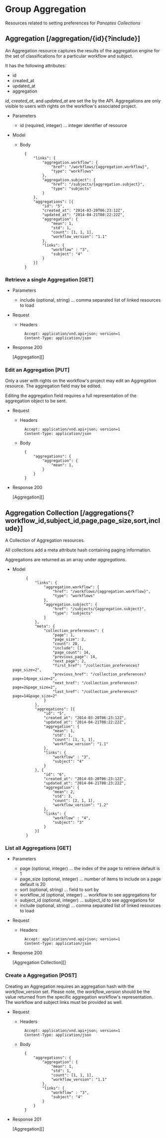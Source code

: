 # Group Aggregation
Resources related to setting preferences for _Panoptes Collections_

## Aggregation [/aggregation/{id}{?include}]
An Aggregation resource captures the results of the aggregation engine for
the set of classifications for a particular workflow and subject.

It has the following attributes:

- id
- created_at
- updated_at
- aggregation

*id*, *created_at*, and *updated_at* are set the by the API. Aggregations are
only visible to users with rights on the workflow's associated project.

+ Parameters
  + id (required, integer) ... integer identifier of resource

+ Model

    + Body

            {
                "links": {
                    "aggregation.workflow": {
                        "href": "/workflows/{aggregation.workflow}",
                        "type": "workflows"
                    },
                    "aggregation.subject": {
                        "href": "/subjects/{aggregation.subject}",
                        "type": "subjects"
                    }
                },
                "aggregations": [{
                    "id": "5",
                    "created_at": "2014-03-20T06:23:12Z",
                    "updated_at": "2014-04-21T08:22:22Z",
                    "aggregation": {
                        "mean": 1,
                        "std": 1,
                        "count": [1, 1, 1],
                        "workflow_version": "1.1"
                    },
                    "links": {
                        "workflow" : "3",
                        "subject": "4"
                    }
                }]
            }

### Retrieve a single Aggregation [GET]
+ Parameters
  + include (optional, string) ... comma separated list of linked resources to load

+ Request

    + Headers

            Accept: application/vnd.api+json; version=1
            Content-Type: application/json

+ Response 200

    [Aggregation][]

### Edit an Aggregation [PUT]
Only a user with rights on the workflow's project may edit an Aggregation resource.
The aggregation field may be edited.

Editing the aggregation field requires a full representation of the
aggregation object to be sent.

+ Request

    + Headers

            Accept: application/vnd.api+json; version=1
            Content-Type: application/json

    + Body

            {
                "aggregations": {
                    "aggregation": {
                        "mean": 1,
                    }
                }
            }

+ Response 200

    [Aggregation][]

## Aggregation Collection [/aggregations{?workflow_id,subject_id,page,page_size,sort,include}]
A Collection of Aggregation resources.

All collections add a meta attribute hash containing paging
information.

Aggregations are returned as an array under *aggregations*.

+ Model

            {
                "links": {
                    "aggregation.workflow": {
                        "href": "/workflows/{aggregation.workflow}",
                        "type": "workflows"
                    },
                    "aggregation.subject": {
                        "href": "/subjects/{aggregation.subject}",
                        "type": "subjects"
                    }
                },
                "meta": {
                    "collection_preferences": {
                        "page": 1,
                        "page_size": 2,
                        "count": 28,
                        "include": [],
                        "page_count": 14,
                        "previous_page": 14,
                        "next_page": 2,
                        "first_href": "/collection_preferences?page_size=2",
                        "previous_href": "/collection_preferences?page=14page_size=2",
                        "next_href": "/collection_preferences?page=2&page_size=2",
                        "last_href": "/collection_preferences?page=14&page_size=2"
                    }
                },
                "aggregations": [{
                    "id": "5",
                    "created_at": "2014-03-20T06:23:12Z",
                    "updated_at": "2014-04-21T08:22:22Z",
                    "aggregation": {
                        "mean": 1,
                        "std": 1,
                        "count": [1, 1, 1],
                        "workflow_version": "1.1"
                    },
                    "links": {
                        "workflow" : "3",
                        "subject": "4"
                    }
                }, {
                    "id": "6",
                    "created_at": "2014-03-20T06:23:12Z",
                    "updated_at": "2014-04-21T08:23:22Z",
                    "aggregation": {
                        "mean": 2,
                        "std": 3,
                        "count": [2, 1, 1],
                        "workflow_version": "1.2"
                    },
                    "links": {
                        "workflow" : "4",
                        "subject": "3"
                    }
                }]
            }

### List all Aggregations [GET]
+ Parameters
  + page (optional, integer) ... the index of the page to retrieve default is 1
  + page_size (optional, integer) ... number of items to include on a page default is 20
  + sort (optional, string) ... field to sort by
  + workflow_id (optional, integer) ... workflow to see aggregations for
  + subject_id (optional, integer) ... subject_id to see aggregations for
  + include (optional, string) ... comma separated list of linked resources to load

+ Request

    + Headers

            Accept: application/vnd.api+json; version=1
            Content-Type: application/json

+ Response 200

    [Aggregation Collection][]

### Create a Aggregation [POST]
Creating an Aggregation requires an aggregation hash with the _workflow_version_
set. Please note, the _workflow_version_ should be the value returned from the
specific aggregation workflow's representation. The workflow and subject links
must be provided as well.

+ Request

    + Headers

            Accept: application/vnd.api+json; version=1
            Content-Type: application/json

    + Body

            {
                "aggregations": {
                    "aggregation": {
                        "mean": 1,
                        "std": 1,
                        "count": [1, 1, 1],
                        "workflow_version": "1.1"
                    },
                    "links": {
                        "workflow" : "3",
                        "subject": "4"
                    }
                }
            }

+ Response 201

    [Aggregation][]
